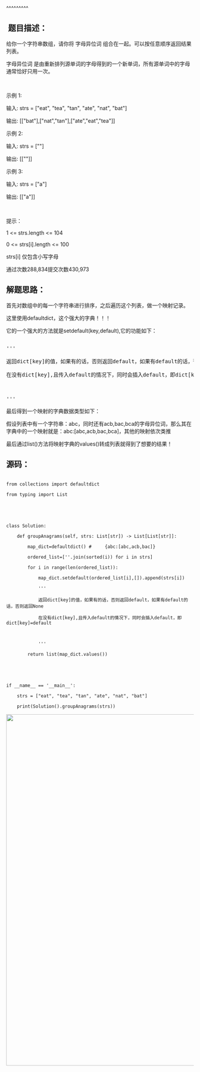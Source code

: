
<BlogInfo title="leetcode之字母异位词分组" author="白日梦想猿" pv=0 read_times=0 pre_cost_time=66 category="leetcode100题" tag_list="['leetcode', 'defaultD']" create_time="2022.03.10 23:36:00.414483" update_time="2022.07.11 10:35:25" />

^^^^^^^^^
<h2>&nbsp;题目描述：</h2>

<p>给你一个字符串数组，请你将 字母异位词 组合在一起。可以按任意顺序返回结果列表。</p>

<p>字母异位词 是由重新排列源单词的字母得到的一个新单词，所有源单词中的字母通常恰好只用一次。</p>

<p>&nbsp;</p>

<p>示例 1:</p>

<p>输入: strs = [&quot;eat&quot;, &quot;tea&quot;, &quot;tan&quot;, &quot;ate&quot;, &quot;nat&quot;, &quot;bat&quot;]<br />
输出: [[&quot;bat&quot;],[&quot;nat&quot;,&quot;tan&quot;],[&quot;ate&quot;,&quot;eat&quot;,&quot;tea&quot;]]<br />
示例 2:</p>

<p>输入: strs = [&quot;&quot;]<br />
输出: [[&quot;&quot;]]<br />
示例 3:</p>

<p>输入: strs = [&quot;a&quot;]<br />
输出: [[&quot;a&quot;]]<br />
&nbsp;</p>

<p>提示：</p>

<p>1 &lt;= strs.length &lt;= 104<br />
0 &lt;= strs[i].length &lt;= 100<br />
strs[i]&nbsp;仅包含小写字母<br />
通过次数288,834提交次数430,973</p>

<h2>解题思路：</h2>

<p>首先对数组中的每一个字符串进行排序，之后遍历这个列表，做一个映射记录。</p>

<p>这里使用defaultdict，这个强大的字典！！！</p>

<p>它的一个强大的方法就是setdefault(key,default),它的功能如下：</p>

<pre>
&#39;&#39;&#39;
返回dict[key]的值，如果有的话，否则返回default，如果有default的话，否则返回None
在没有dict[key],且传入default的情况下，同时会插入default，即dict[key]=default

&#39;&#39;&#39;</pre>

<p>最后得到一个映射的字典数据类型如下：</p>

<p>假设列表中有一个字符串：abc，同时还有acb,bac,bca的字母异位词，那么其在字典中的一个映射就是：abc:[abc,acb,bac,bca]，其他的映射依次类推</p>

<p>最后通过list()方法将映射字典的values()转成列表就得到了想要的结果！</p>

<h2>源码：</h2>

<pre>
<code>from collections import defaultdict
from typing import List


class Solution:
    def groupAnagrams(self, strs: List[str]) -&gt; List[List[str]]:
        map_dict=defaultdict() #     {abc:[abc,acb,bac]}
        ordered_list=[&#39;&#39;.join(sorted(i)) for i in strs]
        for i in range(len(ordered_list)):
            map_dict.setdefault(ordered_list[i],[]).append(strs[i])
            &#39;&#39;&#39;
            返回dict[key]的值，如果有的话，否则返回default，如果有default的话，否则返回None
            在没有dict[key],且传入default的情况下，同时会插入default，即dict[key]=default
    
            &#39;&#39;&#39;
        return list(map_dict.values())


if __name__ == &#39;__main__&#39;:
    strs = [&quot;eat&quot;, &quot;tea&quot;, &quot;tan&quot;, &quot;ate&quot;, &quot;nat&quot;, &quot;bat&quot;]
    print(Solution().groupAnagrams(strs))</code></pre>

<p><img src="../media/image/2022/03/10/image-20220310234152-4.png" style="height:944px; width:900px" /></p>

<p>&nbsp;</p>

<p>&nbsp;</p>

<p>&nbsp;</p>

<p>&nbsp;</p>

<p>&nbsp;</p>

<p>&nbsp;</p>

